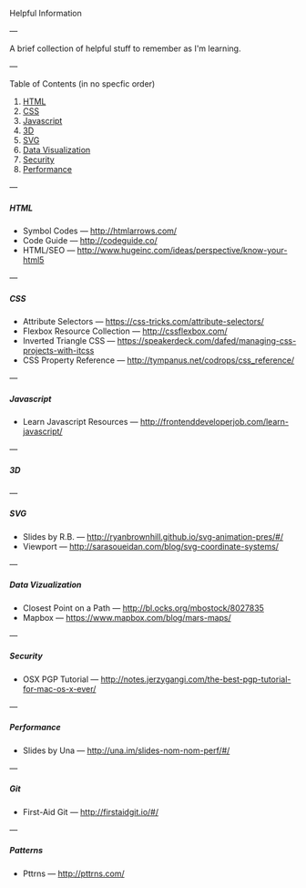 Helpful Information

—

A brief collection of helpful stuff to remember as I'm learning.

—

Table of Contents (in no specfic order)

1. [HTML](#html)
2. [CSS](#css)
3. [Javascript](#javascript)
4. [3D](#3d)
5. [SVG](#svg)
6. [Data Visualization](#data-visualization)
7. [Security](#security)
8. [Performance](#performance)

—

##### HTML

- Symbol Codes — http://htmlarrows.com/
- Code Guide — http://codeguide.co/
- HTML/SEO — http://www.hugeinc.com/ideas/perspective/know-your-html5

—

##### CSS

- Attribute Selectors — https://css-tricks.com/attribute-selectors/
- Flexbox Resource Collection — http://cssflexbox.com/
- Inverted Triangle CSS — https://speakerdeck.com/dafed/managing-css-projects-with-itcss
- CSS Property Reference — http://tympanus.net/codrops/css_reference/

—

##### Javascript

- Learn Javascript Resources — http://frontenddeveloperjob.com/learn-javascript/

—

##### 3D

—

##### SVG

- Slides by R.B. — http://ryanbrownhill.github.io/svg-animation-pres/#/
- Viewport — http://sarasoueidan.com/blog/svg-coordinate-systems/

—

##### Data Vizualization

- Closest Point on a Path — http://bl.ocks.org/mbostock/8027835
- Mapbox — https://www.mapbox.com/blog/mars-maps/

—

##### Security

- OSX PGP Tutorial — http://notes.jerzygangi.com/the-best-pgp-tutorial-for-mac-os-x-ever/

—

##### Performance

- Slides by Una — http://una.im/slides-nom-nom-perf/#/

—

##### Git

- First-Aid Git — http://firstaidgit.io/#/

—

##### Patterns

- Pttrns — http://pttrns.com/
